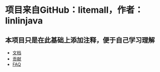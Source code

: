 # 项目来自GitHub：litemall，作者：linlinjava
## 本项目只是在此基础上添加注释，便于自己学习理解
* [文档](https://linlinjava.gitbook.io/litemall)
* [贡献](https://linlinjava.gitbook.io/litemall/contribute)
* [FAQ](https://linlinjava.gitbook.io/litemall/7)


